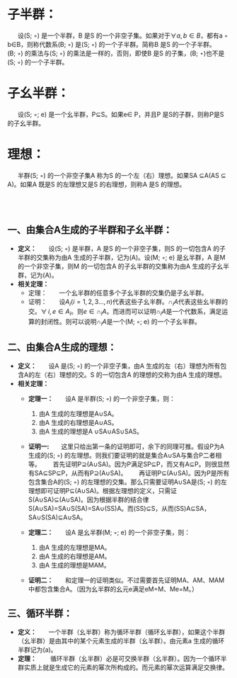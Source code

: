 # 子半群：
$\,\,\,\,\,\,\,\,\,\,$设(S; ◦) 是一个半群，B 是S 的一个非空子集。如果对于$\forall a,b \in B$，都有a ◦ b$\in$B，则称代数系(B; ◦) 是(S; ◦) 的一个子半群。简称B 是S 的一个子半群。
$\,\,\,\,\,\,\,\,\,\,$(B; ◦) 的乘法与(S; ◦) 的乘法是一样的，否则，即使B 是S 的子集，(B; ⋆)也不是(S; ◦) 的一个子半群。
# 子幺半群：
$\,\,\,\,\,\,\,\,\,\,$设(S; ◦; e) 是一个幺半群，P$\subseteq$S。如果e$\in$ P，并且P 是S的子群，则称P是S 的子幺半群。

# 理想：
$\,\,\,\,\,\,\,\,\,\,$半群(S; ◦) 的一个非空子集A 称为S 的一个左（右）理想。如果SA $\subseteq$A(AS $\subseteq$ A)。如果A 既是S 的左理想又是S 的右理想，则称A 是S 的理想。

<br/><br/>
## 一、由集合A生成的子半群和子幺半群：
 -   __定义：__
$\,\,\,\,\,\,\,\,\,\,$设(S; ◦) 是半群，A 是S 的一个非空子集，则S 的一切包含A 的子半群的交集称为由A 生成的子半群，记为(A)。设(M; ◦; e) 是幺半群，A 是M的一个非空子集，则M 的一切包含A 的子幺半群的交集称为由A 生成的子幺半群，记为(A)。
  -   __相关定理：__
       - 定理： 
  $\,\,\,\,\,\,\,\,\,\,$一个幺半群的任意多个子幺半群的交集仍是子幺半群。
      - 证明：
  $\,\,\,\,\,\,\,\,\,\,$设$A_i(i=1,2,3...,n)$代表这些子幺半群。$\cap_i A$代表这些幺半群的交。$\forall \, i,e \in A_i$。则$e \in \cap_i A$。而进而可以证明$\cap_i A$是一个代数系，满足运算的封闭性。则可以说明$\cap_i A$是一个(M; ◦; e) 的一个子幺半群。

## 二、由集合A生成的理想：
  -   __定义：__
$\,\,\,\,\,\,\,\,\,\,$设A 是(S; ◦) 的一个非空子集，由A 生成的左（右）理想为所有包含A的左（右）理想的交。S 的一切包含A 的理想的交称为由A 生成的理想。
   -   __相关定理：__
       - __定理一：__
       $\,\,\,\,\,\,\,\,\,\,$设A 是半群(S; ◦) 的一个非空子集，则：
            1. 由A 生成的左理想是A$\cup$SA。
            2. 由A 生成的右理想是A$\cup$AS。
            3. 由A 生成的理想是A $\cup$SA$\cup$AS$\cup$SAS。
       - __证明一:__
        $\,\,\,\,\,\,\,\,\,\,$这里只给出第一条的证明即可，余下的同理可推。假设P为A生成的(S; ◦) 的左理想。则我们要证明的就是集合A$\cup$SA与集合P二者相等。
         $\,\,\,\,\,\,\,\,\,\,$首先证明P$\supseteq$(A$\cup$SA)。因为P满足SP$\subseteq$P，而又有A$\subseteq$P。则很显然有SA$\subseteq$SP$\subseteq$P，从而有P$\supseteq$(A$\cup$SA)。
        $\,\,\,\,\,\,\,\,\,\,$再证明P$\subseteq$(A$\cup$SA)。因为P是所有包含集合A的(S; ◦) 的左理想的交集。那么只需要证明A$\cup$SA是(S; ◦) 的左理想即可证明P$\subseteq$(A$\cup$SA)。根据左理想的定义，只需证S(A$\cup$SA)$\subseteq$(A$\cup$SA)。因为根据半群的结合律S(A$\cup$SA)=SA$\cup$S(SA)=SA$\cup$(SS)A。而(SS)$\subseteq$S，从而(SS)A$\subseteq$SA，SA$\cup$S(SA)$\subseteq$A$\cup$SA。
        
       - __定理二：__
       $\,\,\,\,\,\,\,\,\,\,$设A 是幺半群(M; ◦; e) 的一个非空子集，则：
            1. 由A 生成的左理想是MA。
            2. 由A 生成的右理想是AM。
            3. 由A 生成的理想是MAM。
        - __证明二：__
        $\,\,\,\,\,\,\,\,\,\,$和定理一的证明类似。不过需要首先证明MA、AM、MAM中都包含集合A。（因为幺半群的幺元e满足eM=M、Me=M。）
   ## 三、循环半群：
   - __定义：__
   $\,\,\,\,\,\,\,\,\,\,$一个半群（幺半群）称为循环半群（循环幺半群），如果这个半群（幺半群）是由其中的某个元素生成的半群（幺半群）。由元素a 生成的循环半群记为(a)。
   - __定理：__
  $\,\,\,\,\,\,\,\,\,\,$ 循环半群（幺半群）必是可交换半群（幺半群）。因为一个循环半群实质上就是生成它的元素的幂次所构成的。而元素的幂次运算满足交换律。

   




